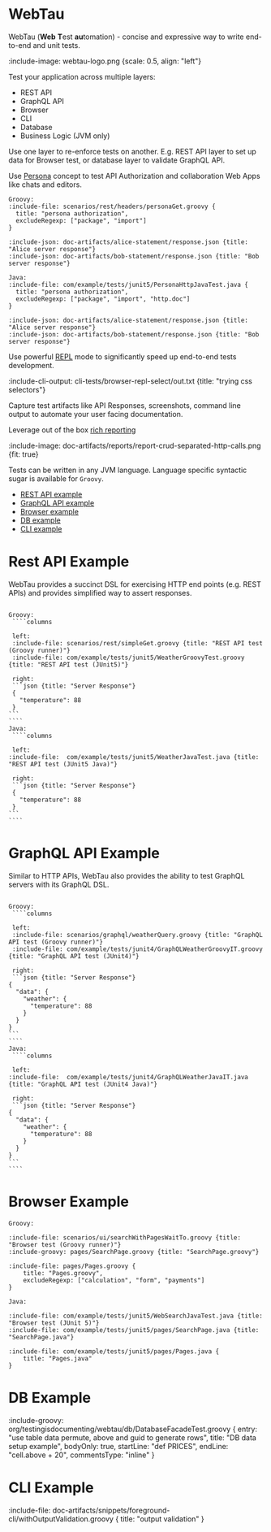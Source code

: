 # WebTau 

WebTau (**Web** **T**est **au**tomation) - concise and expressive way to write end-to-end and unit tests.

:include-image: webtau-logo.png {scale: 0.5, align: "left"}

Test your application across multiple layers:
* REST API
* GraphQL API
* Browser
* CLI
* Database
* Business Logic (JVM only)

Use one layer to re-enforce tests on another. E.g. REST API layer to set up data for Browser test, or database layer
to validate GraphQL API.

Use [Persona](persona/introduction) concept to test API Authorization and collaboration Web Apps like chats and editors.

```tabs
Groovy:
:include-file: scenarios/rest/headers/personaGet.groovy {
  title: "persona authorization",
  excludeRegexp: ["package", "import"]
}

:include-json: doc-artifacts/alice-statement/response.json {title: "Alice server response"}
:include-json: doc-artifacts/bob-statement/response.json {title: "Bob server response"}

Java:
:include-file: com/example/tests/junit5/PersonaHttpJavaTest.java {
  title: "persona authorization",
  excludeRegexp: ["package", "import", "http.doc"]
}

:include-json: doc-artifacts/alice-statement/response.json {title: "Alice server response"}
:include-json: doc-artifacts/bob-statement/response.json {title: "Bob server response"}
```

Use powerful [REPL](REPL/experiments) mode to significantly speed up end-to-end tests development.

:include-cli-output: cli-tests/browser-repl-select/out.txt {title: "trying css selectors"}

Capture test artifacts like API Responses, screenshots, command line output to automate your user facing documentation.

Leverage out of the box [rich reporting](report/introduction)

:include-image: doc-artifacts/reports/report-crud-separated-http-calls.png {fit: true}

Tests can be written in any JVM language. Language specific syntactic sugar is available for `Groovy`.

* [REST API example](#rest-api-example)
* [GraphQL API example](#graphql-api-example)
* [Browser example](#browser-example)
* [DB example](#db-example)
* [CLI example](#cli-example)

# Rest API Example 

WebTau provides a succinct DSL for exercising HTTP end points (e.g. REST APIs) and provides simplified way to 
assert responses.

``````tabs

Groovy:
 ````columns

 left:
 :include-file: scenarios/rest/simpleGet.groovy {title: "REST API test (Groovy runner)"}
 :include-file: com/example/tests/junit5/WeatherGroovyTest.groovy {title: "REST API test (JUnit5)"} 

 right: 
 ```json {title: "Server Response"}
 {
   "temperature": 88
 }
```
````
Java:
 ````columns

 left:
:include-file:  com/example/tests/junit5/WeatherJavaTest.java {title: "REST API test (JUnit5 Java)"} 

 right: 
 ```json {title: "Server Response"}
 {
   "temperature": 88
 }
```
````

``````

# GraphQL API Example 

Similar to HTTP APIs, WebTau also provides the ability to test GraphQL servers with its GraphQL DSL.

``````tabs

Groovy:
 ````columns

 left:
 :include-file: scenarios/graphql/weatherQuery.groovy {title: "GraphQL API test (Groovy runner)"}
 :include-file: com/example/tests/junit4/GraphQLWeatherGroovyIT.groovy {title: "GraphQL API test (JUnit4)"} 

 right: 
 ```json {title: "Server Response"}
{
  "data": {
    "weather": {
      "temperature": 88
    }
  }
}
```
````
Java:
 ````columns

 left:
:include-file:  com/example/tests/junit4/GraphQLWeatherJavaIT.java {title: "GraphQL API test (JUnit4 Java)"} 

 right: 
 ```json {title: "Server Response"}
{
  "data": {
    "weather": {
      "temperature": 88
    }
  }
}
```
````

``````

# Browser Example 

```tabs
Groovy:

:include-file: scenarios/ui/searchWithPagesWaitTo.groovy {title: "Browser test (Groovy runner)"}
:include-groovy: pages/SearchPage.groovy {title: "SearchPage.groovy"}

:include-file: pages/Pages.groovy {
    title: "Pages.groovy",
    excludeRegexp: ["calculation", "form", "payments"]
}

Java:

:include-file: com/example/tests/junit5/WebSearchJavaTest.java {title: "Browser test (JUnit 5)"}
:include-file: com/example/tests/junit5/pages/SearchPage.java {title: "SearchPage.java"}

:include-file: com/example/tests/junit5/pages/Pages.java {
    title: "Pages.java"
}
```

# DB Example

:include-groovy: org/testingisdocumenting/webtau/db/DatabaseFacadeTest.groovy {
    entry: "use table data permute, above and guid to generate rows",
    title: "DB data setup example",
    bodyOnly: true,
    startLine: "def PRICES",
    endLine: "cell.above + 20",
    commentsType: "inline"
}

# CLI Example

:include-file: doc-artifacts/snippets/foreground-cli/withOutputValidation.groovy {
  title: "output validation"
}
